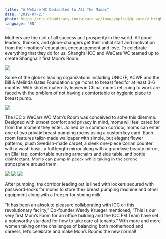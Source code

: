 ```yaml
---
title: "A WeCare WC Dedicated to All The Mamas"
date: "2019-07-25"
photo: https://res.cloudinary.com/wecare-wc/image/upload/q_auto/e_brightness:20/v1564558773/icc/room2b.jpg
language: "EN"
---
```


Mothers are the root of all success and prosperity in the world. All good leaders, thinkers, and globe-changers get their initial start and motivation from their mothers’ education, encouragement and love. To celebrate everything that they do for us, Shanghai ICC and WeCare WC teamed up to create Shanghai’s first Mom’s Room.

![](https://res.cloudinary.com/wecare-wc/image/upload/v1564558773/icc/wecare-wc.jpg)

Some of the globe’s leading organizations including UNICEF, ACWF and the Bill & Melinda Gates Foundation urge moms to breast feed for at least 3-6 months. With shorter maternity leaves in China, moms returning to work are faced with the problem of not having a comfortable or hygienic place to breast pump.

![](https://res.cloudinary.com/wecare-wc/image/upload/v1564558772/icc/lockers1.jpg)

The ICC x WeCare WC Mom’s Room was conceived to solve this dilemma. Designed with utmost comfort and privacy in mind, moms will feel cared for from the moment they enter. Joined by a common corridor, moms can enter one of two private breast pumping rooms using a custom key card. Each room features tailor-made wallpaper with simple, but elegant flower patterns, plush Swedish-made carpet, a sleek one-piece Corian counter with a wash basin, a full length mirror along with a grandiose beauty mirror, an Ellai tap, comfortable nursing armchairs and side table,  and bottle disinfectant. Moms can pump in peace while taking in the serene atmosphere around them.

![](https://res.cloudinary.com/wecare-wc/image/upload/v1564558772/icc/room1a.jpg)
![](https://res.cloudinary.com/wecare-wc/image/upload/v1564558772/icc/room1c.jpg)
![](https://res.cloudinary.com/wecare-wc/image/upload/v1564558772/icc/sink.jpg)


After pumping, the corridor leading out is lined with lockers secured with password-locks for moms to store their breast pumping machine and other equipment along with a freezer for storing milk.
<br>
<br>
“It has been an absolute pleasure collaborating with ICC on this revolutionary facility,” Co-founder Wendy Krueger mentioned, “This is our very first Mom’s Room for an office building and the ICC PM Team have set a noteworthy standard for how to take care of tenants.” With more and more women taking on the challenges of balancing both motherhood and careers, let’s celebrate and make Mom’s Rooms the new normal!

